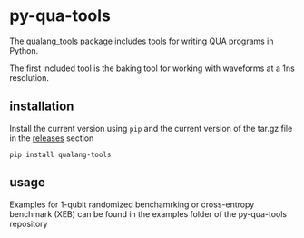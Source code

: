 # py-qua-tools

The qualang_tools package includes tools for writing QUA programs in Python. 

The first included tool is the baking tool for working with waveforms at a 1ns resolution. 

## installation

Install the current version using `pip` and the current version of the tar.gz file in the [releases](https://github.com/qua-platform/py-qua-tools/releases) section 

```
pip install qualang-tools
```

## usage

Examples for 1-qubit randomized benchamrking or cross-entropy benchmark (XEB) can be found in the examples folder of the py-qua-tools repository


